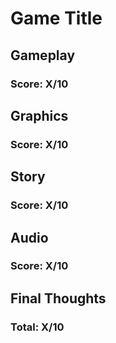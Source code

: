 # Game Title

<!--Brief description of game-->

## Gameplay

### Score: X/10
<!--Assessment of gameplay-->

## Graphics 

### Score: X/10
<!--Assessment of graphics-->

## Story

### Score: X/10

<!--Assessment of story-->

## Audio

### Score: X/10

<!--Assessment of music/sound-->

## Final Thoughts

### Total: X/10

<!--Ultimate recommendation, also touch on anything extra like replayability.-->